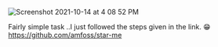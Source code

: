 
![Screenshot 2021-10-14 at 4 08 52 PM](https://user-images.githubusercontent.com/92500255/137302381-1e98d79f-129e-48f8-80ee-7891f694678f.png)

Fairly simple task ..I just followed the steps given in the link.  😁
https://github.com/amfoss/star-me
